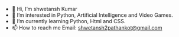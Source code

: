 - 👋 Hi, I’m shwetansh Kumar
- 👀 I’m interested in Python, Artificial Intelligence and Video Games.
- 🌱 I’m currently learning Python, Html and CSS.
- 📫 How to reach me Email: shwetansh2pathankot@gmail.com
